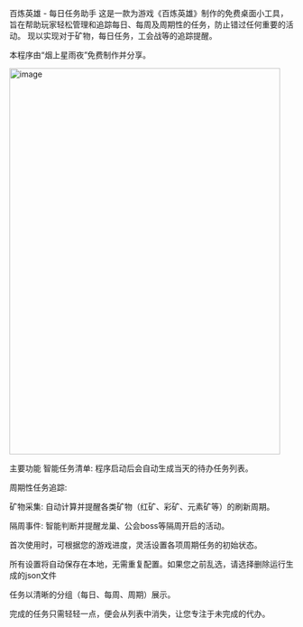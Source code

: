 百炼英雄 - 每日任务助手
这是一款为游戏《百炼英雄》制作的免费桌面小工具，旨在帮助玩家轻松管理和追踪每日、每周及周期性的任务，防止错过任何重要的活动。
现以实现对于矿物，每日任务，工会战等的追踪提醒。

本程序由“烟上星雨夜”免费制作并分享。

<img width="480" height="685" alt="image" src="https://github.com/user-attachments/assets/2479f802-72c1-4b0c-8ba8-ea5dd0af3aa4" />


主要功能
智能任务清单: 程序启动后会自动生成当天的待办任务列表。

周期性任务追踪:

矿物采集: 自动计算并提醒各类矿物（红矿、彩矿、元素矿等）的刷新周期。

隔周事件: 智能判断并提醒龙巢、公会boss等隔周开启的活动。


首次使用时，可根据您的游戏进度，灵活设置各项周期任务的初始状态。

所有设置将自动保存在本地，无需重复配置。如果您之前乱选，请选择删除运行生成的json文件


任务以清晰的分组（每日、每周、周期）展示。

完成的任务只需轻轻一点，便会从列表中消失，让您专注于未完成的代办。

